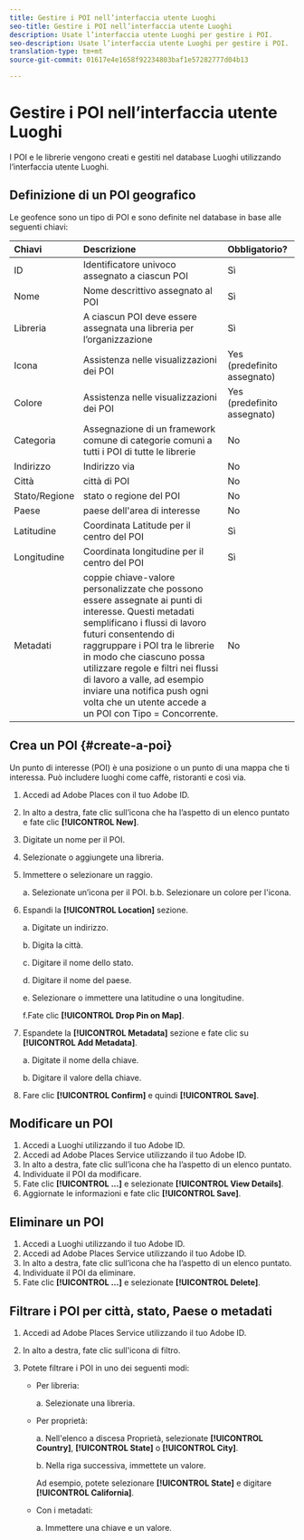```yaml
---
title: Gestire i POI nell’interfaccia utente Luoghi
seo-title: Gestire i POI nell’interfaccia utente Luoghi
description: Usate l’interfaccia utente Luoghi per gestire i POI.
seo-description: Usate l’interfaccia utente Luoghi per gestire i POI.
translation-type: tm+mt
source-git-commit: 01617e4e1658f92234803baf1e57282777d04b13

---
```



# Gestire i POI nell’interfaccia utente Luoghi

I POI e le librerie vengono creati e gestiti nel database Luoghi utilizzando l’interfaccia utente Luoghi.

## Definizione di un POI geografico

Le geofence sono un tipo di POI e sono definite nel database in base alle seguenti chiavi:

| Chiavi | Descrizione | Obbligatorio? |
| :--- | :--- | :--- |
| ID | Identificatore univoco assegnato a ciascun POI | Sì |
| Nome | Nome descrittivo assegnato al POI | Sì |
| Libreria | A ciascun POI deve essere assegnata una libreria per l’organizzazione | Sì |
| Icona | Assistenza nelle visualizzazioni dei POI | Yes (predefinito assegnato) |
| Colore | Assistenza nelle visualizzazioni dei POI | Yes (predefinito assegnato) |
| Categoria | Assegnazione di un framework comune di categorie comuni a tutti i POI di tutte le librerie | No |
| Indirizzo | Indirizzo via | No |
| Città | città di POI | No |
| Stato/Regione | stato o regione del POI | No |
| Paese | paese dell'area di interesse | No |
| Latitudine | Coordinata Latitude per il centro del POI | Sì |
| Longitudine | Coordinata longitudine per il centro del POI | Sì |
| Metadati | coppie chiave-valore personalizzate che possono essere assegnate ai punti di interesse. Questi metadati semplificano i flussi di lavoro futuri consentendo di raggruppare i POI tra le librerie in modo che ciascuno possa utilizzare regole e filtri nei flussi di lavoro a valle, ad esempio inviare una notifica push ogni volta che un utente accede a un POI con Tipo = Concorrente. | No |

## Crea un POI {#create-a-poi}

Un punto di interesse (POI) è una posizione o un punto di una mappa che ti interessa. Può includere luoghi come caffè, ristoranti e così via.

1. Accedi ad Adobe Places con il tuo Adobe ID.
2. In alto a destra, fate clic sull’icona che ha l’aspetto di un elenco puntato e fate clic **[!UICONTROL New]**.
3. Digitate un nome per il POI.
4. Selezionate o aggiungete una libreria.
5. Immettere o selezionare un raggio.

   a. Selezionate un’icona per il POI.
b.b. Selezionare un colore per l'icona.

6. Espandi la **[!UICONTROL Location]** sezione.

   a. Digitate un indirizzo.

   b. Digita la città.

   c. Digitare il nome dello stato.

   d. Digitare il nome del paese.

   e. Selezionare o immettere una latitudine o una longitudine.

   f.Fate clic **[!UICONTROL Drop Pin on Map]**.

7. Espandete la **[!UICONTROL Metadata]** sezione e fate clic su **[!UICONTROL Add Metadata]**.

   a. Digitate il nome della chiave.

   b. Digitare il valore della chiave.

8. Fare clic **[!UICONTROL Confirm]** e quindi **[!UICONTROL  Save]**.

## Modificare un POI

1. Accedi a Luoghi utilizzando il tuo Adobe ID.
1. Accedi ad Adobe Places Service utilizzando il tuo Adobe ID.
1. In alto a destra, fate clic sull’icona che ha l’aspetto di un elenco puntato.
1. Individuate il POI da modificare.
1. Fate clic **[!UICONTROL ...]** e selezionate **[!UICONTROL View Details]**.
1. Aggiornate le informazioni e fate clic **[!UICONTROL Save]**.

## Eliminare un POI

1. Accedi a Luoghi utilizzando il tuo Adobe ID.
1. Accedi ad Adobe Places Service utilizzando il tuo Adobe ID.
1. In alto a destra, fate clic sull’icona che ha l’aspetto di un elenco puntato.
1. Individuate il POI da eliminare.
1. Fate clic **[!UICONTROL ...]** e selezionate **[!UICONTROL Delete]**.

## Filtrare i POI per città, stato, Paese o metadati

1. Accedi ad Adobe Places Service utilizzando il tuo Adobe ID.
1. In alto a destra, fate clic sull'icona di filtro.
1. Potete filtrare i POI in uno dei seguenti modi:

   * Per libreria:

      a. Selezionate una libreria.

   * Per proprietà:

      a. Nell'elenco a discesa Proprietà, selezionate **[!UICONTROL Country]**, **[!UICONTROL State]** o **[!UICONTROL City]**.

      b. Nella riga successiva, immettete un valore.

      Ad esempio, potete selezionare **[!UICONTROL State]** e digitare **[!UICONTROL California]**.

   * Con i metadati:

      a. Immettere una chiave e un valore.

